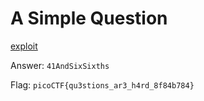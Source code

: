 # A Simple Question

[exploit](exploit.py)

Answer: `41AndSixSixths`

Flag: `picoCTF{qu3stions_ar3_h4rd_8f84b784}`